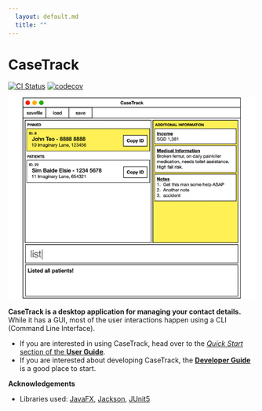 ```yaml
---
  layout: default.md
  title: ""
---
```


# CaseTrack

[![CI Status](https://github.com/AY2526S1-CS2103-F12-3/tp/workflows/Java%20CI/badge.svg)](https://github.com/AY2526S1-CS2103-F12-3/tp/actions)
[![codecov](https://codecov.io/gh/se-edu/addressbook-level3/branch/master/graph/badge.svg)](https://codecov.io/gh/se-edu/addressbook-level3)

![Ui](images/Ui.png)

**CaseTrack is a desktop application for managing your contact details.** While it has a GUI, most of the user interactions happen using a CLI (Command Line Interface).

* If you are interested in using CaseTrack, head over to the [_Quick Start_ section of the **User Guide**](UserGuide.html#quick-start).
* If you are interested about developing CaseTrack, the [**Developer Guide**](DeveloperGuide.html) is a good place to start.


**Acknowledgements**

* Libraries used: [JavaFX](https://openjfx.io/), [Jackson](https://github.com/FasterXML/jackson), [JUnit5](https://github.com/junit-team/junit5)
